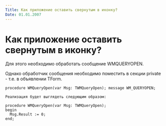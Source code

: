 ```yaml
---
Title: Как приложение оставить свернутым в иконку?
Date: 01.01.2007
---
```



Как приложение оставить свернутым в иконку?
===========================================

Для этого необходимо обработать сообщение WMQUERYOPEN.

Однако обработчик
сообщения необходимо поместить в секции private - т.е. в объявлении
TForm.

    procedure WMQueryOpen(var Msg: TWMQueryOpen); message WM_QUERYOPEN; 
     
    Реализация будет выглядеть следующим образом:
     
    procedure WMQueryOpen(var Msg: TWMQueryOpen); 
    begin 
      Msg.Result := 0; 
    end;
